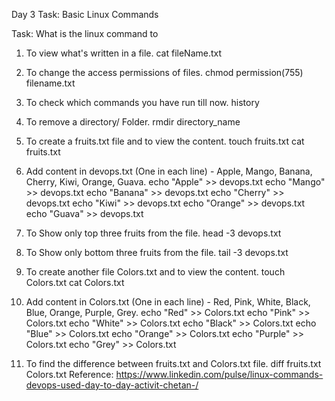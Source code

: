 Day 3 Task: Basic Linux Commands

Task: What is the linux command to

1. To view what's written in a file.
   cat fileName.txt

2. To change the access permissions of files.
   chmod permission(755) filename.txt

3. To check which commands you have run till now.
   history

4. To remove a directory/ Folder.
   rmdir directory_name

5. To create a fruits.txt file and to view the content.
   touch fruits.txt
   cat fruits.txt

6. Add content in devops.txt (One in each line) - Apple, Mango, Banana, Cherry, Kiwi, Orange, Guava.
   echo "Apple" >> devops.txt
echo "Mango" >> devops.txt
echo "Banana" >> devops.txt
echo "Cherry" >> devops.txt
echo "Kiwi" >> devops.txt
echo "Orange" >> devops.txt
echo "Guava" >> devops.txt

7. To Show only top three fruits from the file.
 head -3 devops.txt

8. To Show only bottom three fruits from the file.
  tail -3 devops.txt

9. To create another file Colors.txt and to view the content.
touch Colors.txt
cat Colors.txt

10. Add content in Colors.txt (One in each line) - Red, Pink, White, Black, Blue, Orange, Purple, Grey.
echo "Red" >> Colors.txt
echo "Pink" >> Colors.txt
echo "White" >> Colors.txt
echo "Black" >> Colors.txt
echo "Blue" >> Colors.txt
echo "Orange" >> Colors.txt
echo "Purple" >> Colors.txt
echo "Grey" >> Colors.txt

11. To find the difference between fruits.txt and Colors.txt file.
diff fruits.txt Colors.txt
Reference: https://www.linkedin.com/pulse/linux-commands-devops-used-day-to-day-activit-chetan-/

